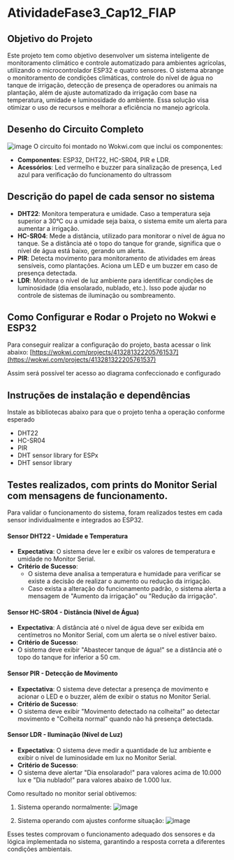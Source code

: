 # AtividadeFase3_Cap12_FIAP

## Objetivo do Projeto
Este projeto tem como objetivo desenvolver um sistema inteligente de monitoramento climático e controle automatizado para ambientes agrícolas, utilizando o microcontrolador ESP32 e quatro sensores. O sistema abrange o monitoramento de condições climáticas, controle do nível de água no tanque de irrigação, detecção de presença de operadores ou animais na plantação, além de ajuste automatizado da irrigação com base na temperatura, umidade e luminosidade do ambiente. Essa solução visa otimizar o uso de recursos e melhorar a eficiência no manejo agrícola.

## Desenho do Circuito Completo
![image](https://github.com/user-attachments/assets/19ca8870-b61d-40ef-812d-475dd31c77e6)
O circuito foi montado no Wokwi.com que inclui os componentes:
- **Componentes**: ESP32, DHT22, HC-SR04, PIR e LDR.
- **Acessórios**:  Led vermelho e buzzer para sinalização de presença, Led azul para verificação do funcionamento do ultrassom

## Descrição do papel de cada sensor no sistema
- **DHT22**: Monitora temperatura e umidade. Caso a temperatura seja superior a 30°C ou a umidade seja baixa, o sistema emite um alerta para aumentar a irrigação.
- **HC-SR04**: Mede a distância, utilizado para monitorar o nível de água no tanque. Se a distância até o topo do tanque for grande, significa que o nível de água está baixo, gerando um alerta.
- **PIR**: Detecta movimento para monitoramento de atividades em áreas sensíveis, como plantações. Aciona um LED e um buzzer em caso de presença detectada.
- **LDR**: Monitora o nível de luz ambiente para identificar condições de luminosidade (dia ensolarado, nublado, etc.). Isso pode ajudar no controle de sistemas de iluminação ou sombreamento.

## Como Configurar e Rodar o Projeto no Wokwi e ESP32
Para conseguir realizar a configuração do projeto, basta acessar o link abaixo:
[https://wokwi.com/projects/413281322205761537](https://wokwi.com/projects/413281322205761537)

Assim será possível ter acesso ao diagrama confeccionado e configurado

## Instruções de instalação e dependências
Instale as bibliotecas abaixo para que o projeto tenha a operação conforme esperado
  - DHT22
  - HC-SR04
  - PIR
  - DHT sensor library for ESPx
  - DHT sensor library

## Testes realizados, com prints do Monitor Serial com mensagens de funcionamento.
Para validar o funcionamento do sistema, foram realizados testes em cada sensor individualmente e integrados ao ESP32.

#### Sensor DHT22 - Umidade e Temperatura
- **Expectativa**: O sistema deve ler e exibir os valores de temperatura e umidade no Monitor Serial.
- **Critério de Sucesso**: 
  - O sistema deve analisa a temperatura e humidade para verificar se existe a decisão de realizar o aumento ou redução da irrigação.
  - Caso exista a alteração do funcionamento padrão, o sistema alerta a mensagem de "Aumento da irrigação" ou "Redução da irrigação".
  
#### Sensor HC-SR04 - Distância (Nível de Água)
- **Expectativa**: A distância até o nível de água deve ser exibida em centímetros no Monitor Serial, com um alerta se o nível estiver baixo.
- **Critério de Sucesso**: 
- O sistema deve exibir "Abastecer tanque de água!" se a distância até o topo do tanque for inferior a 50 cm.

#### Sensor PIR - Detecção de Movimento
- **Expectativa**: O sistema deve detectar a presença de movimento e acionar o LED e o buzzer, além de exibir o status no Monitor Serial.
- **Critério de Sucesso**: 
- O sistema deve exibir "Movimento detectado na colheita!" ao detectar movimento e "Colheita normal" quando não há presença detectada.

#### Sensor LDR - Iluminação (Nível de Luz)
- **Expectativa**: O sistema deve medir a quantidade de luz ambiente e exibir o nível de luminosidade em lux no Monitor Serial.
- **Critério de Sucesso**: 
- O sistema deve alertar "Dia ensolarado!" para valores acima de 10.000 lux e "Dia nublado!" para valores abaixo de 1.000 lux.

Como resultado no monitor serial obtivemos:
1. Sistema operando normalmente:
 ![image](https://github.com/user-attachments/assets/c48a333c-2281-49ce-ae77-84837d595a9d)

2. Sistema operando com ajustes conforme situação:
![image](https://github.com/user-attachments/assets/dd12d0d7-fc69-442b-813c-125ef7619374)


Esses testes comprovam o funcionamento adequado dos sensores e da lógica implementada no sistema, garantindo a resposta correta a diferentes condições ambientais.

